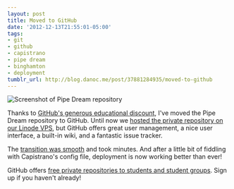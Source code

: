 ```yaml
---
layout: post
title: Moved to GitHub
date: '2012-12-13T21:55:01-05:00'
tags:
- git
- github
- capistrano
- pipe dream
- binghamton
- deployment
tumblr_url: http://blog.danoc.me/post/37881284935/moved-to-github
---
```


![Screenshot of Pipe Dream repository](/img/posts/pipe-dream-repository.png)


Thanks to [GitHub's generous educational discount](https://github.com/edu), I've moved the Pipe Dream repository to GitHub. Until now we [hosted the private repository on our Linode VPS](http://blog.danoc.me/2012/11/25/pipe-dream-server.html), but GitHub offers great user management, a nice user interface, a built-in wiki, and a fantastic issue tracker.

The [transition was smooth](http://kovshenin.com/2011/transfer-your-existing-git-repository-to-github/) and took minutes. And after a little bit of fiddling with Capistrano's config file, deployment is now working better than ever!

GitHub offers [free private repositories to students and student groups](https://github.com/edu). Sign up if you haven't already!
